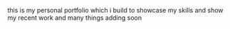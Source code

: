 this is my personal portfolio which i build to showcase my skills and show my recent work and many things adding soon 
